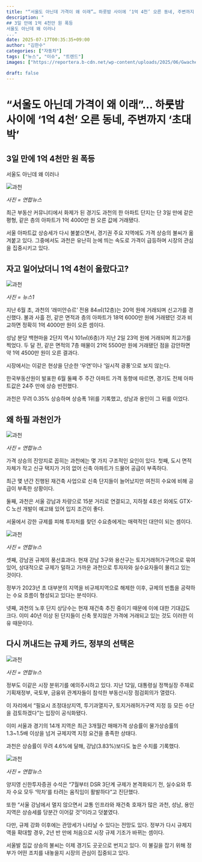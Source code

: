 ```yaml
---
title: "“서울도 아닌데 가격이 왜 이래”… 하룻밤 사이에 ‘1억 4천’ 오른 동네, 주변까지 ‘초대박’"
description: "
## 3일 만에 1억 4천만 원 폭등
서울도 아닌데 왜 이러나
..."
date: 2025-07-17T00:35:35+09:00
author: "김한수"
categories: ["자동차"]
tags: ["뉴스", "이슈", "트렌드"]
images: ["https://reportera.b-cdn.net/wp-content/uploads/2025/06/Gwacheon-apartment-price-increased-by-140-million-won-1-1024x576.jpg"]

draft: false
---
```


# “서울도 아닌데 가격이 왜 이래”… 하룻밤 사이에 ‘1억 4천’ 오른 동네, 주변까지 ‘초대박’


## 3일 만에 1억 4천만 원 폭등
서울도 아닌데 왜 이러나


![과천](https://reportera.b-cdn.net/wp-content/uploads/2025/06/Gwacheon-apartment-price-increased-by-140-million-won-1-1024x576.jpg)

*사진 = 연합뉴스*

최근 부동산 커뮤니티에서 화제가 된 경기도 과천의 한 아파트 단지는 단 3일 만에 같은 평형, 같은 층의 아파트가 1억 4000만 원 오른 값에 거래됐다.

서울 아파트값 상승세가 다시 불붙으면서, 경기권 주요 지역에도 가격 상승의 불씨가 옮겨붙고 있다. 그중에서도 과천은 유난히 눈에 띄는 속도로 가격이 급등하며 시장의 관심을 집중시키고 있다.


## 자고 일어났더니 1억 4천이 올랐다고?


![과천](https://reportera.b-cdn.net/wp-content/uploads/2025/06/과천아파트-1024x653.jpg)

*사진 = 뉴스1*

지난 6월 초, 과천의 ‘래미안슈르’ 전용 84㎡(12층)는 20억 원에 거래되며 신고가를 경신했다. 불과 사흘 전, 같은 면적과 층의 아파트가 18억 6000만 원에 거래됐던 것과 비교하면 정확히 1억 4000만 원이 오른 셈이다.

성남 분당 백현마을 2단지 역시 101㎡(6층)가 지난 2일 23억 원에 거래되며 최고가를 찍었다. 두 달 전, 같은 면적의 7층 매물이 21억 5500만 원에 거래됐던 점을 감안하면 약 1억 4500만 원이 오른 결과다.

시장에서는 이같은 현상을 단순한 ‘우연’이나 ‘일시적 광풍’으로 보지 않는다.

한국부동산원이 발표한 6월 둘째 주 주간 아파트 가격 동향에 따르면, 경기도 전체 아파트값은 24주 만에 상승 반전했다.

과천은 무려 0.35% 상승하며 상승폭 1위를 기록했고, 성남과 용인이 그 뒤를 이었다.


## 왜 하필 과천인가


![과천](https://reportera.b-cdn.net/wp-content/uploads/2025/06/과천-1-1024x576.jpg)

*사진 = 연합뉴스*

가격 상승의 진앙지로 꼽히는 과천에는 몇 가지 구조적인 요인이 있다. 첫째, 도시 면적 자체가 작고 신규 택지가 거의 없어 신축 아파트가 드물어 공급이 부족하다.

최근 몇 년간 진행된 재건축 사업으로 신축 단지들이 늘어났지만 여전히 수요에 비해 공급이 부족한 상황이다.

둘째, 과천은 서울 강남과 차량으로 15분 거리로 연결되고, 지하철 4호선 외에도 GTX-C 노선 개발이 예고돼 있어 입지 조건이 좋다.

서울에서 강한 규제를 피해 투자처를 찾던 수요층에게는 매력적인 대안이 되는 셈이다.

![과천](https://reportera.b-cdn.net/wp-content/uploads/2025/06/과천-2-1024x576.jpg)

*사진 = 연합뉴스*

셋째, 강남권 규제의 풍선효과다. 현재 강남 3구와 용산구는 토지거래허가구역으로 묶여 있어, 상대적으로 규제가 덜하고 가까운 과천으로 투자자와 실수요자들이 몰리고 있는 것이다.

정부가 2023년 초 대부분의 지역을 비규제지역으로 해제한 이후, 규제의 빈틈을 공략하는 수요 흐름이 형성되고 있다는 분석이다.

넷째, 과천의 노후 단지 상당수는 현재 재건축 추진 중이기 때문에 이에 대한 기대감도 크다. 이미 40년 이상 된 단지들이 신축 못지않은 가격에 거래되고 있는 것도 이러한 이유 때문이다.


## 다시 꺼내드는 규제 카드, 정부의 선택은


![과천](https://reportera.b-cdn.net/wp-content/uploads/2025/06/부동산시장점검회의-1024x597.jpg)

*사진 = 연합뉴스*

정부도 이같은 시장 분위기를 예의주시하고 있다. 지난 12일, 대통령실 정책실장 주재로 기획재정부, 국토부, 금융위 관계자들이 참석한 부동산시장 점검회의가 열렸다.

이 자리에서 “필요시 조정대상지역, 투기과열지구, 토지거래허가구역 지정 등 모든 수단을 검토하겠다”는 입장이 공식화됐다.

이미 서울과 경기의 14개 지역은 최근 3개월간 매매가격 상승률이 물가상승률의 1.3~1.5배 이상을 넘겨 규제지역 지정 요건을 충족한 상태다.

과천은 상승률이 무려 4.6%에 달해, 강남(3.83%)보다도 높은 수치를 기록했다.

![과천](https://reportera.b-cdn.net/wp-content/uploads/2025/06/부동산-1024x663.jpg)

*사진 = 연합뉴스*

양지영 신한투자증권 수석은 “7월부터 DSR 3단계 규제가 본격화되기 전, 실수요와 투자 수요 모두 ‘막차’를 타려는 움직임이 활발하다”고 진단했다.

또한 “서울 강남에서 멀지 않으면서 교통 인프라와 재건축 호재가 많은 과천, 성남, 용인 지역은 상승세를 당분간 이어갈 것”이라고 덧붙였다.

다만, 규제 강화 이후에는 관망세가 나타날 수 있다는 전망도 있다. 정부가 다시 규제지역을 확대할 경우, 2년 반 만에 처음으로 시장 규제 기조가 바뀌는 셈이다.

서울발 집값 상승의 불씨는 이제 경기도 곳곳으로 번지고 있다. 이 불길을 잡기 위해 정부가 어떤 조치를 내놓을지 시장의 관심이 집중되고 있다.

